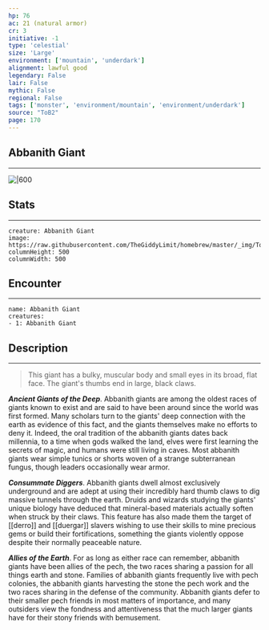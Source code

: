 ```yaml
---
hp: 76
ac: 21 (natural armor)
cr: 3
initiative: -1
type: 'celestial'    
size: 'Large'
environment: ['mountain', 'underdark']
alignment: lawful good
legendary: False
lair: False
mythic: False
regional: False
tags: ['monster', 'environment/mountain', 'environment/underdark']
source: "ToB2"
page: 170
---
```


## Abbanith Giant
---

![|600](https://raw.githubusercontent.com/TheGiddyLimit/homebrew/master/_img/ToB2/creature/Abbanith%20Giant.webp)

## Stats
---

```statblock
creature: Abbanith Giant
image: https://raw.githubusercontent.com/TheGiddyLimit/homebrew/master/_img/ToB2/creature/token/Abbanith%20Giant%20%28Token%29.png
columnHeight: 500
columnWidth: 500
```

## Encounter
---

```encounter-table
name: Abbanith Giant
creatures:
- 1: Abbanith Giant
```

## Description
---
>This giant has a bulky, muscular body and small eyes in its broad, flat face. The giant's thumbs end in large, black claws.

**_Ancient Giants of the Deep_**. Abbanith giants are among the oldest races of giants known to exist and are said to have been around since the world was first formed. Many scholars turn to the giants' deep connection with the earth as evidence of this fact, and the giants themselves make no efforts to deny it. Indeed, the oral tradition of the abbanith giants dates back millennia, to a time when gods walked the land, elves were first learning the secrets of magic, and humans were still living in caves. Most abbanith giants wear simple tunics or shorts woven of a strange subterranean fungus, though leaders occasionally wear armor.

**_Consummate Diggers_**. Abbanith giants dwell almost exclusively underground and are adept at using their incredibly hard thumb claws to dig massive tunnels through the earth. Druids and wizards studying the giants' unique biology have deduced that mineral-based materials actually soften when struck by their claws. This feature has also made them the target of [[derro]] and [[duergar]] slavers wishing to use their skills to mine precious gems or build their fortifications, something the giants violently oppose despite their normally peaceable nature.

**_Allies of the Earth_**. For as long as either race can remember, abbanith giants have been allies of the pech, the two races sharing a passion for all things earth and stone. Families of abbanith giants frequently live with pech colonies, the abbanith giants harvesting the stone the pech work and the two races sharing in the defense of the community. Abbanith giants defer to their smaller pech friends in most matters of importance, and many outsiders view the fondness and attentiveness that the much larger giants have for their stony friends with bemusement.







